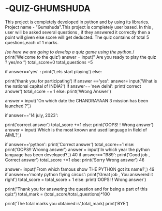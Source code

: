 # -QUIZ-GHUMSHUDA
This project is completely developed in  python and  by using its libraries. Project name - "Gumshuda".This project is completely user based.
In this , user will be asked several questions , if they answered it correctly then a point will given else score will get deducted.
The quiz contains of total 5 questions,each of 1 marks.


/*so here we are going to develop a quiz game using the python.*/ 
print('Welcome to the quiz')
answer = input(" Are you ready to play the quiz ? yes/no  ”)
total_score=0
total_questions =5

if answer=='yes' :
print('Lets start playing')
else: 

print('thank you for participating')
if answer =='yes':
answer= input('What is the national capital of INDIA?') 
if answer=='new delhi':
print('correct answer')
total_score += 1
else:
print('Wrong Answer')

answer = input("On which date the CHANDRAYAAN 3 mission has been launched ?”,)

if answer=='14 july, 2023':

print('correct answer')
total_score +=1
else:
print('OOPS! ! Wrong answer') 
answer = input('Which is the most known and used language in field of AIML?',)

if answer=='python':
print('Correct answer')
total_score+=1
else:
print('OOPS!! Wronng answer')
answer = input('In which year the python language has been developed?',) 40
if answer=='1989':
print('Good job , Correct answer')
total_score +=1
else:
print('Sorry Wrong answer') 46

answer= input('From which famous show THE PYTHON got its name?',) 49
if answer=='monty python flying circus':
print('Great job , You answered it right')
total_score = total_score + 1
else:
print('OOPS! ! Wrong answer')




print(“Thank you for answering the question and for being a part of this quiz“)
total_mark =	(total_score/total_questions)*100

print('The total marks you obtained is',total_mark)
print('BYE')











